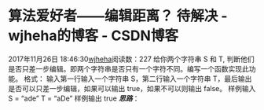 # 算法爱好者——编辑距离？ 待解决 - wjheha的博客 - CSDN博客
2017年11月26日 18:46:30[wjheha](https://me.csdn.net/wjheha)阅读数：227
给你两个字符串 S 和 T, 判断他们是否只差一步编辑。即两个字符串是否只有一个字符不同。编写一个函数实现此功能。
格式：
输入第一行输入一个字符串 S，第二行输入一个字符串 T，最后输出是否可以只差一步编辑，如果可以输出 true，如果不可以则输出 false。
样例输入
S = “ade” 
T = “aDe”
样例输出
true
***思路***：
